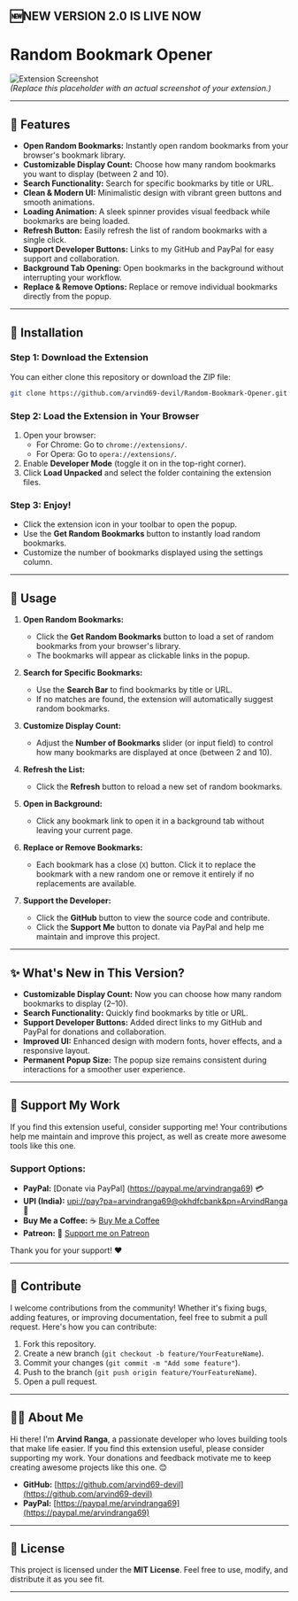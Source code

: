 🆕NEW VERSION 2.0 IS LIVE NOW 
---

# **Random Bookmark Opener**

![Extension Screenshot](https://via.placeholder.com/800x400?text=Random+Bookmark+Opener)  
*(Replace this placeholder with an actual screenshot of your extension.)*

---

## **🌟 Features**
- **Open Random Bookmarks:** Instantly open random bookmarks from your browser's bookmark library.
- **Customizable Display Count:** Choose how many random bookmarks you want to display (between 2 and 10).
- **Search Functionality:** Search for specific bookmarks by title or URL.
- **Clean & Modern UI:** Minimalistic design with vibrant green buttons and smooth animations.
- **Loading Animation:** A sleek spinner provides visual feedback while bookmarks are being loaded.
- **Refresh Button:** Easily refresh the list of random bookmarks with a single click.
- **Support Developer Buttons:** Links to my GitHub and PayPal for easy support and collaboration.
- **Background Tab Opening:** Open bookmarks in the background without interrupting your workflow.
- **Replace & Remove Options:** Replace or remove individual bookmarks directly from the popup.

---

## **🚀 Installation**

### **Step 1: Download the Extension**
You can either clone this repository or download the ZIP file:

```bash
git clone https://github.com/arvind69-devil/Random-Bookmark-Opener.git
```

### **Step 2: Load the Extension in Your Browser**
1. Open your browser:
   - For Chrome: Go to `chrome://extensions/`.
   - For Opera: Go to `opera://extensions/`.
2. Enable **Developer Mode** (toggle it on in the top-right corner).
3. Click **Load Unpacked** and select the folder containing the extension files.

### **Step 3: Enjoy!**
- Click the extension icon in your toolbar to open the popup.
- Use the **Get Random Bookmarks** button to instantly load random bookmarks.
- Customize the number of bookmarks displayed using the settings column.

---

## **📖 Usage**

1. **Open Random Bookmarks:**
   - Click the **Get Random Bookmarks** button to load a set of random bookmarks from your browser's library.
   - The bookmarks will appear as clickable links in the popup.

2. **Search for Specific Bookmarks:**
   - Use the **Search Bar** to find bookmarks by title or URL.
   - If no matches are found, the extension will automatically suggest random bookmarks.

3. **Customize Display Count:**
   - Adjust the **Number of Bookmarks** slider (or input field) to control how many bookmarks are displayed at once (between 2 and 10).

4. **Refresh the List:**
   - Click the **Refresh** button to reload a new set of random bookmarks.

5. **Open in Background:**
   - Click any bookmark link to open it in a background tab without leaving your current page.

6. **Replace or Remove Bookmarks:**
   - Each bookmark has a close (`X`) button. Click it to replace the bookmark with a new random one or remove it entirely if no replacements are available.

7. **Support the Developer:**
   - Click the **GitHub** button to view the source code and contribute.
   - Click the **Support Me** button to donate via PayPal and help me maintain and improve this project.

---

## **✨ What's New in This Version?**

- **Customizable Display Count:** Now you can choose how many random bookmarks to display (2–10).
- **Search Functionality:** Quickly find bookmarks by title or URL.
- **Support Developer Buttons:** Added direct links to my GitHub and PayPal for donations and collaboration.
- **Improved UI:** Enhanced design with modern fonts, hover effects, and a responsive layout.
- **Permanent Popup Size:** The popup size remains consistent during interactions for a smoother user experience.

---

## **💖 Support My Work**

If you find this extension useful, consider supporting me! Your contributions help me maintain and improve this project, as well as create more awesome tools like this one.

### **Support Options:**
- **PayPal:** [Donate via PayPal] (https://paypal.me/arvindranga69) 💳  
- **UPI (India):** [upi://pay?pa=arvindranga69@okhdfcbank&pn=ArvindRanga](upi://pay?pa=arvindranga69@okhdfcbank&pn=ArvindRanga) 📲  
- **Buy Me a Coffee:** ☕ [Buy Me a Coffee](https://www.buymeacoffee.com/)  
- **Patreon:** 🐼 [Support me on Patreon](https://www.patreon.com/)  

Thank you for your support! ❤️

---

## **🤝 Contribute**

I welcome contributions from the community! Whether it's fixing bugs, adding features, or improving documentation, feel free to submit a pull request. Here's how you can contribute:

1. Fork this repository.
2. Create a new branch (`git checkout -b feature/YourFeatureName`).
3. Commit your changes (`git commit -m "Add some feature"`).
4. Push to the branch (`git push origin feature/YourFeatureName`).
5. Open a pull request.

---

## **👨‍💻 About Me**

Hi there! I'm **Arvind Ranga**, a passionate developer who loves building tools that make life easier. If you find this extension useful, please consider supporting my work. Your donations and feedback motivate me to keep creating awesome projects like this one. 😊

- **GitHub:** [https://github.com/arvind69-devil](https://github.com/arvind69-devil)
- **PayPal:** [https://paypal.me/arvindranga69](https://paypal.me/arvindranga69)

---

## **📜 License**

This project is licensed under the **MIT License**. Feel free to use, modify, and distribute it as you see fit.

---
